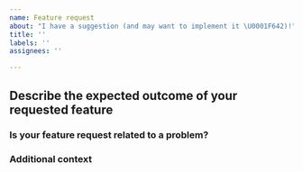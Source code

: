 ```yaml
---
name: Feature request
about: "I have a suggestion (and may want to implement it \U0001F642)!"
title: ''
labels: ''
assignees: ''

---
```


## Describe the expected outcome of your requested feature
<!--- A clear and concise description of what you want to happen.-->

### Is your feature request related to a problem?
<!--- A clear and concise description of what the problem is. Ex. I'm always frustrated when [...]-->

### Additional context
<!--- Add any other context or screenshots about the feature request here.-->
